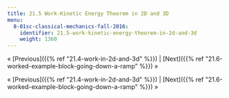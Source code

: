 ```yaml
---
title: 21.5 Work-Kinetic Energy Theorem in 2D and 3D
menu:
  8-01sc-classical-mechanics-fall-2016:
    identifier: 21.5-work-kinetic-energy-theorem-in-2d-and-3d
    weight: 1360
---
```

« [Previous]({{% ref "21.4-work-in-2d-and-3d" %}}) | [Next]({{% ref "21.6-worked-example-block-going-down-a-ramp" %}}) »

« [Previous]({{% ref "21.4-work-in-2d-and-3d" %}}) | [Next]({{% ref "21.6-worked-example-block-going-down-a-ramp" %}}) »